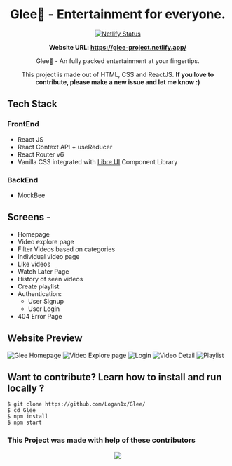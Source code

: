 <div align="center">

# Glee🎥 - Entertainment for everyone.
  
[![Netlify Status](https://api.netlify.com/api/v1/badges/869e20b6-6e8c-41ca-84aa-754cce78d714/deploy-status)](https://app.netlify.com/sites/glee-project/deploys)

**Website URL: https://glee-project.netlify.app/**

Glee🎥 - An fully packed entertainment at your fingertips.

This project is made out of HTML, CSS and ReactJS. **If you love to contribute, please make a new issue and let me know :)**

</div>

## Tech Stack

### FrontEnd
- React JS
- React Context API + useReducer
- React Router v6
- Vanilla CSS integrated with [Libre UI](https://libreui.netlify.app/) Component Library

### BackEnd
- MockBee

## **Screens -**

- Homepage
- Video explore page
- Filter Videos based on categories
- Individual video page
- Like videos  
- Watch Later Page
- History of seen videos
- Create playlist
- Authentication:
  - User Signup
  - User Login
- 404 Error Page
      
        
## Website Preview



![Glee Homepage](https://user-images.githubusercontent.com/10944610/163717651-3fd1c2fb-6c3c-4d3b-a6dd-5c8db027b549.png)
![Video Explore page](https://user-images.githubusercontent.com/10944610/163717656-dd28600e-081d-434e-b080-debc4622ae3f.png)
![Login](https://user-images.githubusercontent.com/10944610/163717660-e44764b9-664e-476b-8e28-43c441bfc82b.png)
![Video Detail](https://user-images.githubusercontent.com/10944610/163717664-bf4d84ff-96ce-4e14-8a4c-53ba34cbc2e8.png)
![Playlist](https://user-images.githubusercontent.com/10944610/163717670-f014dbb1-5a06-4334-be16-c508303ebddf.png)


## **Want to contribute? Learn how to install and run locally ?**

```
$ git clone https://github.com/Logan1x/Glee/
$ cd Glee
$ npm install
$ npm start
```

### This Project was made with help of these contributors

<p align="center">
        <a href="https://github.com/logan1x/glee/graphs/contributors">
                <img src="https://contributors-img.web.app/image?repo=logan1x/glee" />
        </a>
</p>


